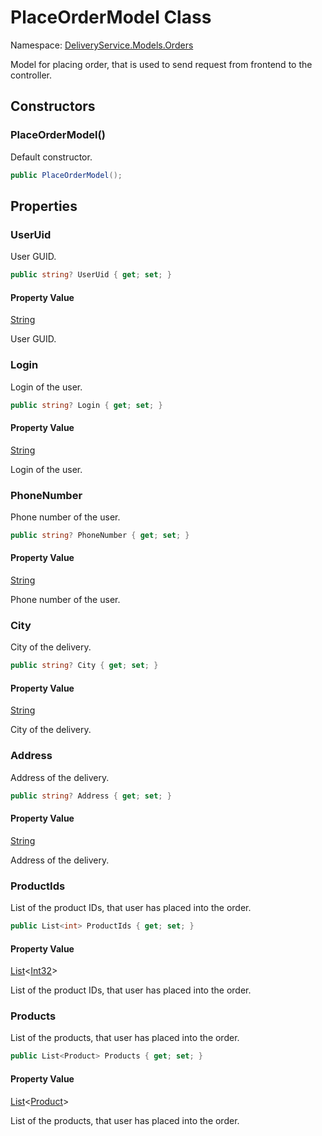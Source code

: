 # PlaceOrderModel Class 

Namespace: [DeliveryService.Models.Orders](DeliveryService.Models.Orders.md)

Model for placing order, that is used to send request from frontend to the controller.

## Constructors 

### PlaceOrderModel()

Default constructor.

```C#
public PlaceOrderModel();
```

## Properties 

### UserUid

User GUID.

```C#
public string? UserUid { get; set; }
```

#### Property Value

[String](https://learn.microsoft.com/en-us/dotnet/api/system.string)

User GUID.

### Login

Login of the user.

```C#
public string? Login { get; set; }
```

#### Property Value

[String](https://learn.microsoft.com/en-us/dotnet/api/system.string)

Login of the user.

### PhoneNumber

Phone number of the user.

```C#
public string? PhoneNumber { get; set; }
```

#### Property Value

[String](https://learn.microsoft.com/en-us/dotnet/api/system.string)

Phone number of the user.

### City

City of the delivery.

```C#
public string? City { get; set; }
```

#### Property Value

[String](https://learn.microsoft.com/en-us/dotnet/api/system.string)

City of the delivery.

### Address

Address of the delivery.

```C#
public string? Address { get; set; }
```

#### Property Value

[String](https://learn.microsoft.com/en-us/dotnet/api/system.string)

Address of the delivery.

### ProductIds

List of the product IDs, that user has placed into the order.

```C#
public List<int> ProductIds { get; set; }
```

#### Property Value

[List](https://learn.microsoft.com/en-us/dotnet/api/system.collections.generic.list-1)<[Int32](https://learn.microsoft.com/en-us/dotnet/api/system.int32)>

List of the product IDs, that user has placed into the order.

### Products

List of the products, that user has placed into the order.

```C#
public List<Product> Products { get; set; }
```

#### Property Value

[List](https://learn.microsoft.com/en-us/dotnet/api/system.collections.generic.list-1)<[Product](https://github.com/alexeysp11/workflow-lib/blob/main/src/Models/Business/Products/Product.cs)>

List of the products, that user has placed into the order.
